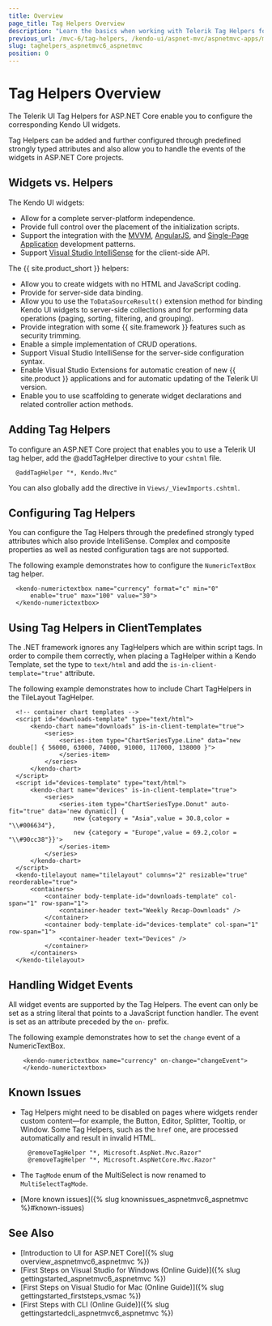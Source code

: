 ```yaml
---
title: Overview
page_title: Tag Helpers Overview
description: "Learn the basics when working with Telerik Tag Helpers for ASP.NET Core (aka MVC 6 or ASP.NET Core MVC)."
previous_url: /mvc-6/tag-helpers, /kendo-ui/aspnet-mvc/aspnetmvc-apps/mvc-6/tag-helpers, aspnet-core/helpers/tag-helpers/tag-helpers
slug: taghelpers_aspnetmvc6_aspnetmvc
position: 0
---
```


# Tag Helpers Overview

The Telerik UI Tag Helpers for ASP.NET Core enable you to configure the corresponding Kendo UI widgets.

Tag Helpers can be added and further configured through predefined strongly typed attributes and also allow you to handle the events of the widgets in ASP.NET Core projects.

## Widgets vs. Helpers

The Kendo UI widgets:

* Allow for a complete server-platform independence.
* Provide full control over the placement of the initialization scripts.
* Support the integration with the [MVVM](https://docs.telerik.com/kendo-ui/framework/mvvm/overview), [AngularJS](https://docs.telerik.com/kendo-ui/framework/AngularJS/introduction), and [Single-Page Application](https://docs.telerik.com/kendo-ui/framework/spa/overview) development patterns.
* Support [Visual Studio IntelliSense](https://docs.telerik.com/kendo-ui/third-party/vs-intellisense) for the client-side API.

The {{ site.product_short }} helpers:

* Allow you to create widgets with no HTML and JavaScript coding.
* Provide for server-side data binding.
* Allow you to use the `ToDataSourceResult()` extension method for binding Kendo UI widgets to server-side collections and for performing data operations (paging, sorting, filtering, and grouping).
* Provide integration with some {{ site.framework }} features such as security trimming.
* Enable a simple implementation of CRUD operations.
* Support Visual Studio IntelliSense for the server-side configuration syntax.
* Enable Visual Studio Extensions for automatic creation of new {{ site.product }} applications and for automatic updating of the Telerik UI version.
* Enable you to use scaffolding to generate widget declarations and related controller action methods.

## Adding Tag Helpers

To configure an ASP.NET Core project that enables you to use a Telerik UI tag helper, add the @addTagHelper directive to your `cshtml` file.

      @addTagHelper "*, Kendo.Mvc"

<!--*-->
You can also globally add the directive in `Views/_ViewImports.cshtml`.

## Configuring Tag Helpers

You can configure the Tag Helpers through the predefined strongly typed attributes which also provide IntelliSense. Complex and composite properties as well as nested configuration tags are not supported.

The following example demonstrates how to configure the `NumericTextBox` tag helper.

      <kendo-numerictextbox name="currency" format="c" min="0"
          enable="true" max="100" value="30">
      </kendo-numerictextbox>

## Using Tag Helpers in ClientTemplates

Тhe .NET framework ignores any TagHelpers which are within script tags. In order to compile them correctly, when placing a TagHelper within a Kendo Template, set the type to `text/html` and add the `is-in-client-template="true"` attribute.

The following example demonstrates how to include Chart TagHelpers in the TileLayout TagHelper.

      <!-- container chart templates -->
      <script id="downloads-template" type="text/html">
          <kendo-chart name="downloads" is-in-client-template="true">
              <series>
                  <series-item type="ChartSeriesType.Line" data="new double[] { 56000, 63000, 74000, 91000, 117000, 138000 }">
                  </series-item>
              </series>
          </kendo-chart>
      </script>
      <script id="devices-template" type="text/html">
          <kendo-chart name="devices" is-in-client-template="true">
              <series>
                  <series-item type="ChartSeriesType.Donut" auto-fit="true" data='new dynamic[] {
                      new {category = "Asia",value = 30.8,color = "\\#006634"},
                      new {category = "Europe",value = 69.2,color = "\\#90cc38"}}'>
                  </series-item>
              </series>
          </kendo-chart>
      </script>
      <kendo-tilelayout name="tilelayout" columns="2" resizable="true" reorderable="true">
          <containers>
              <container body-template-id="downloads-template" col-span="1" row-span="1">
                  <container-header text="Weekly Recap-Downloads" />
              </container>
              <container body-template-id="devices-template" col-span="1" row-span="1">
                  <container-header text="Devices" />
              </container>
          </containers>
      </kendo-tilelayout>


## Handling Widget Events

All widget events are supported by the Tag Helpers. The event can only be set as a string literal that points to a JavaScript function handler. The event is set as an attribute preceded by the `on-` prefix.

The following example demonstrates how to set the `change` event of a NumericTextBox.

        <kendo-numerictextbox name="currency" on-change="changeEvent">
        </kendo-numerictextbox>

## Known Issues

* Tag Helpers might need to be disabled on pages where widgets render custom content&mdash;for example, the Button, Editor, Splitter, Tooltip, or Window. Some Tag Helpers, such as the `href` one, are processed automatically and result in invalid HTML.

        @removeTagHelper "*, Microsoft.AspNet.Mvc.Razor"
        @removeTagHelper "*, Microsoft.AspNetCore.Mvc.Razor"

* The `TagMode` enum of the MultiSelect is now renamed to `MultiSelectTagMode`.
* [More known issues]({% slug knownissues_aspnetmvc6_aspnetmvc %}#known-issues)

## See Also

* [Introduction to UI for ASP.NET Core]({% slug overview_aspnetmvc6_aspnetmvc %})
* [First Steps on Visual Studio for Windows (Online Guide)]({% slug gettingstarted_aspnetmvc6_aspnetmvc %})
* [First Steps on Visual Studio for Mac (Online Guide)]({% slug gettingstarted_firststeps_vsmac %})
* [First Steps with CLI (Online Guide)]({% slug gettingstartedcli_aspnetmvc6_aspnetmvc %})
